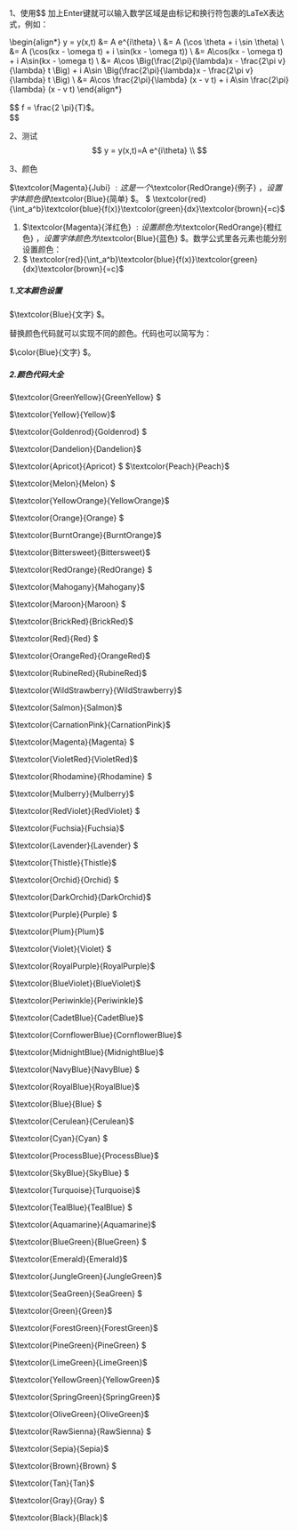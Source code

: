 

1、使用$$ 加上Enter键就可以输入数学区域是由​标记和换行符包裹的LaTeX表达式，例如：


$$
$$ \begin{align*} y = y(x,t) &= A e^{i\theta} \\ &= A (\cos \theta + i \sin \theta) \\ &= A (\cos(kx - \omega t) + i \sin(kx - \omega t)) \\ &= A\cos(kx - \omega t) + i A\sin(kx - \omega t)  \\ &= A\cos \Big(\frac{2\pi}{\lambda}x - \frac{2\pi v}{\lambda} t \Big) + i A\sin \Big(\frac{2\pi}{\lambda}x - \frac{2\pi v}{\lambda} t \Big)  \\ &= A\cos \frac{2\pi}{\lambda} (x - v t) + i A\sin \frac{2\pi}{\lambda} (x - v t) \end{align*} $$
$$



$$
f = \frac{2 \pi}{T}$。\
$$





2、测试
$$
y = y(x,t)=A e^{i\theta} \\
$$



3、颜色

$\textcolor{Magenta}{Jubi} $:这是一个$\textcolor{RedOrange}{例子} $，设置字体颜色很$\textcolor{Blue}{简单} $。 $ \textcolor{red}{\int_a^b}\textcolor{blue}{f(x)}\textcolor{green}{dx}\textcolor{brown}{=c}$



1. $\textcolor{Magenta}{洋红色} $:设置颜色为$\textcolor{RedOrange}{橙红色} $，设置字体颜色为$\textcolor{Blue}{蓝色} $。数学公式里各元素也能分别设置颜色：
2. $ \textcolor{red}{\int_a^b}\textcolor{blue}{f(x)}\textcolor{green}{dx}\textcolor{brown}{=c}$



##### 1.文本颜色设置

$\textcolor{Blue}{文字} $。

替换颜色代码就可以实现不同的颜色。代码也可以简写为：

$\color{Blue}{文字} $。

##### 2.颜色代码大全

$\textcolor{GreenYellow}{GreenYellow} $

 $\textcolor{Yellow}{Yellow}$

 $\textcolor{Goldenrod}{Goldenrod} $

 $\textcolor{Dandelion}{Dandelion}$ 

$\textcolor{Apricot}{Apricot} $ $\textcolor{Peach}{Peach}$ 

$\textcolor{Melon}{Melon} $

 $\textcolor{YellowOrange}{YellowOrange}$ 

$\textcolor{Orange}{Orange} $

 $\textcolor{BurntOrange}{BurntOrange}$ 

$\textcolor{Bittersweet}{Bittersweet}$

 $\textcolor{RedOrange}{RedOrange} $

 $\textcolor{Mahogany}{Mahogany}$ 

$\textcolor{Maroon}{Maroon} $

 $\textcolor{BrickRed}{BrickRed}$ 

$\textcolor{Red}{Red} $ 

$\textcolor{OrangeRed}{OrangeRed}$ 

$\textcolor{RubineRed}{RubineRed}$ 

$\textcolor{WildStrawberry}{WildStrawberry}$

 $\textcolor{Salmon}{Salmon}$ 

$\textcolor{CarnationPink}{CarnationPink}$

 $\textcolor{Magenta}{Magenta} $ 

$\textcolor{VioletRed}{VioletRed}$

 $\textcolor{Rhodamine}{Rhodamine} $ 

$\textcolor{Mulberry}{Mulberry}$

 $\textcolor{RedViolet}{RedViolet} $ 

$\textcolor{Fuchsia}{Fuchsia}$ 

$\textcolor{Lavender}{Lavender} $

 $\textcolor{Thistle}{Thistle}$

 $\textcolor{Orchid}{Orchid} $ 

$\textcolor{DarkOrchid}{DarkOrchid}$

 $\textcolor{Purple}{Purple} $ 

$\textcolor{Plum}{Plum}$

 $\textcolor{Violet}{Violet} $ 

$\textcolor{RoyalPurple}{RoyalPurple}$ 

$\textcolor{BlueViolet}{BlueViolet}$

 $\textcolor{Periwinkle}{Periwinkle}$ 

$\textcolor{CadetBlue}{CadetBlue}$ 

$\textcolor{CornflowerBlue}{CornflowerBlue}$

 $\textcolor{MidnightBlue}{MidnightBlue}$ 

$\textcolor{NavyBlue}{NavyBlue} $ 

$\textcolor{RoyalBlue}{RoyalBlue}$

 $\textcolor{Blue}{Blue} $ 

$\textcolor{Cerulean}{Cerulean}$

 $\textcolor{Cyan}{Cyan} $ 

$\textcolor{ProcessBlue}{ProcessBlue}$

 $\textcolor{SkyBlue}{SkyBlue} $ 

$\textcolor{Turquoise}{Turquoise}$ 

$\textcolor{TealBlue}{TealBlue} $

 $\textcolor{Aquamarine}{Aquamarine}$ 

$\textcolor{BlueGreen}{BlueGreen} $

 $\textcolor{Emerald}{Emerald}$ 

$\textcolor{JungleGreen}{JungleGreen}$ 

$\textcolor{SeaGreen}{SeaGreen} $

 $\textcolor{Green}{Green}$ 

$\textcolor{ForestGreen}{ForestGreen}$ 

$\textcolor{PineGreen}{PineGreen} $

 $\textcolor{LimeGreen}{LimeGreen}$

 $\textcolor{YellowGreen}{YellowGreen}$ 

$\textcolor{SpringGreen}{SpringGreen}$

 $\textcolor{OliveGreen}{OliveGreen}$ 

$\textcolor{RawSienna}{RawSienna} $ 

$\textcolor{Sepia}{Sepia}$

$\textcolor{Brown}{Brown} $ 

$\textcolor{Tan}{Tan}$

 $\textcolor{Gray}{Gray} $ 

$\textcolor{Black}{Black}$